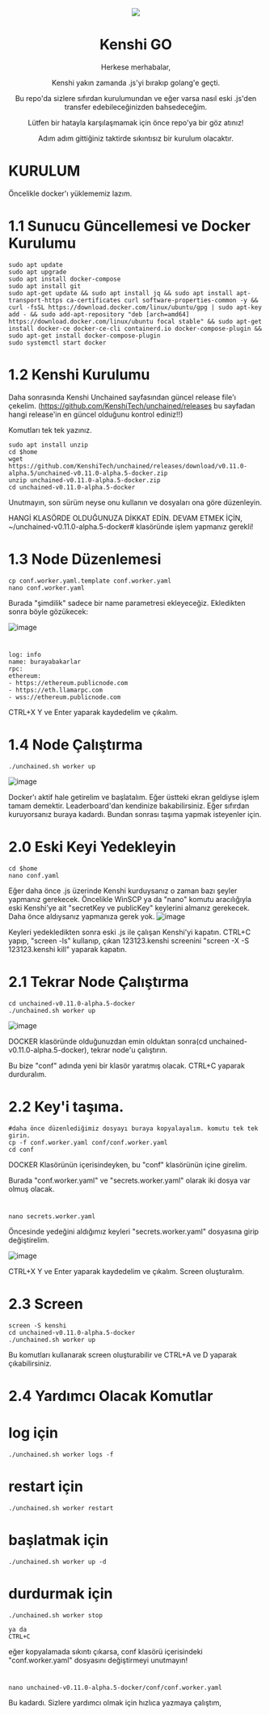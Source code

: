 <p align="center">
  <img src="https://github.com/awelmisin/KenshiGO/assets/73443933/8f4fe2a3-e4bc-4e9e-b55f-2455d7eea9bb">
</p> 
<h1 align="center">Kenshi GO</h1>
<p align="center">
Herkese merhabalar,
<p align="center">	
Kenshi yakın zamanda .js'yi bırakıp golang'e geçti.
<p align="center">
Bu repo'da sizlere sıfırdan kurulumundan ve eğer varsa nasıl eski .js'den transfer edebileceğinizden bahsedeceğim.
<p align="center">
Lütfen bir hatayla karşılaşmamak için önce repo'ya bir göz atınız!
<p align="center">
Adım adım gittiğiniz taktirde sıkıntısız bir kurulum olacaktır.
</p>

# KURULUM
Öncelikle docker'ı yüklememiz lazım.
# 1.1 Sunucu Güncellemesi ve Docker Kurulumu
	sudo apt update 
	sudo apt upgrade
	sudo apt install docker-compose
	sudo apt install git
	sudo apt-get update && sudo apt install jq && sudo apt install apt-transport-https ca-certificates curl software-properties-common -y && curl -fsSL https://download.docker.com/linux/ubuntu/gpg | sudo apt-key add - && sudo add-apt-repository "deb [arch=amd64] https://download.docker.com/linux/ubuntu focal stable" && sudo apt-get install docker-ce docker-ce-cli containerd.io docker-compose-plugin && sudo apt-get install docker-compose-plugin
    sudo systemctl start docker

# 1.2 Kenshi Kurulumu
Daha sonrasında Kenshi Unchained sayfasından güncel release file'ı çekelim. 
(https://github.com/KenshiTech/unchained/releases bu sayfadan hangi release'in en güncel olduğunu kontrol ediniz!!)

Komutları tek tek yazınız.

    sudo apt install unzip
    cd $home
    wget https://github.com/KenshiTech/unchained/releases/download/v0.11.0-alpha.5/unchained-v0.11.0-alpha.5-docker.zip
    unzip unchained-v0.11.0-alpha.5-docker.zip
    cd unchained-v0.11.0-alpha.5-docker

  Unutmayın, son sürüm neyse onu kullanın ve dosyaları ona göre düzenleyin. 
  
  HANGİ KLASÖRDE OLDUĞUNUZA DİKKAT EDİN. DEVAM ETMEK İÇİN, ~/unchained-v0.11.0-alpha.5-docker#  klasöründe işlem yapmanız gerekli!


# 1.3 Node Düzenlemesi
    cp conf.worker.yaml.template conf.worker.yaml
    nano conf.worker.yaml


Burada "şimdilik" sadece bir name parametresi ekleyeceğiz. 
Ekledikten sonra böyle gözükecek:

![image](https://github.com/awelmisin/KenshiGO/assets/73443933/09fdf2d9-3a70-400d-ac2f-93ca56933d4c)

#
    log: info
    name: burayabakarlar
    rpc:
    ethereum:
    - https://ethereum.publicnode.com
    - https://eth.llamarpc.com
    - wss://ethereum.publicnode.com

CTRL+X Y ve Enter yaparak kaydedelim ve çıkalım.

# 1.4 Node Çalıştırma
    ./unchained.sh worker up 
![image](https://github.com/awelmisin/KenshiGO/assets/73443933/657b5a64-4067-47f2-9ee3-b67bb8dd0b04)

Docker'ı aktif hale getirelim ve başlatalım. Eğer üstteki ekran geldiyse işlem tamam demektir. Leaderboard'dan kendinize bakabilirsiniz.
Eğer sıfırdan kuruyorsanız buraya kadardı. Bundan sonrası taşıma yapmak isteyenler için. 


# 2.0 Eski Keyi Yedekleyin
    cd $home
    nano conf.yaml
Eğer daha önce .js üzerinde Kenshi kurduysanız o zaman bazı şeyler yapmanız gerekecek. Öncelikle  WinSCP ya da "nano" komutu aracılığıyla eski Kenshi'ye ait "secretKey ve publicKey" keylerini almanız gerekecek. Daha önce aldıysanız yapmanıza gerek yok.
![image](https://github.com/awelmisin/KenshiGO/assets/73443933/97ccd66e-e373-4e8e-a97f-5ed5669aec97)

Keyleri yedekledikten sonra eski .js ile çalışan Kenshi'yi kapatın. CTRL+C yapıp, "screen -ls" kullanıp, çıkan 123123.kenshi screenini "screen -X -S 123123.kenshi kill" yaparak kapatın.


# 2.1 Tekrar Node Çalıştırma
    cd unchained-v0.11.0-alpha.5-docker
    ./unchained.sh worker up 
![image](https://github.com/awelmisin/KenshiGO/assets/73443933/45497c0b-096d-4ea8-a6df-8a2c4cdb238f)

DOCKER klasöründe olduğunuzdan emin olduktan sonra(cd unchained-v0.11.0-alpha.5-docker), tekrar node'u çalıştırın.

Bu bize "conf" adında yeni bir klasör yaratmış olacak. CTRL+C yaparak durduralım.

# 2.2 Key'i taşıma.
    #daha önce düzenlediğimiz dosyayı buraya kopyalayalım. komutu tek tek girin.
    cp -f conf.worker.yaml conf/conf.worker.yaml
    cd conf

DOCKER Klasörünün içerisindeyken, bu "conf" klasörünün içine girelim.

Burada "conf.worker.yaml" ve "secrets.worker.yaml" olarak iki dosya var olmuş olacak. 
#  
    nano secrets.worker.yaml

Öncesinde yedeğini aldığımız keyleri "secrets.worker.yaml" dosyasına girip değiştirelim.

![image](https://github.com/awelmisin/KenshiGO/assets/73443933/fab49981-e7bc-4c87-af53-1b03136a285f)


CTRL+X Y ve Enter yaparak kaydedelim ve çıkalım. Screen oluşturalım.

# 2.3 Screen
    screen -S kenshi
    cd unchained-v0.11.0-alpha.5-docker
    ./unchained.sh worker up

Bu komutları kullanarak screen oluşturabilir ve CTRL+A ve D yaparak çıkabilirsiniz.

# 2.4 Yardımcı Olacak Komutlar
#  log için
    ./unchained.sh worker logs -f
#  restart için
    ./unchained.sh worker restart
#  başlatmak için
    ./unchained.sh worker up -d
#  durdurmak için
    ./unchained.sh worker stop

    ya da 
    CTRL+C

eğer kopyalamada sıkıntı çıkarsa, conf klasörü içerisindeki "conf.worker.yaml" dosyasını değiştirmeyi unutmayın!
# 
    nano unchained-v0.11.0-alpha.5-docker/conf/conf.worker.yaml


Bu kadardı. Sizlere yardımcı olmak için hızlıca yazmaya çalıştım, 



